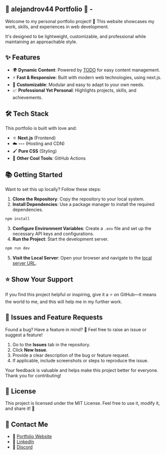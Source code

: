 ## 🌟 alejandrov44 Portfolio 🌟 -

Welcome to my personal portfolio project! 🚀 This website showcases my work, skills, and experiences in web development.

It's designed to be lightweight, customizable, and professional while maintaining an approachable style.

## ✨ Features

- 🌍 **Dynamic Content**: Powered by [TODO]() for easy content management.
- ⚡ **Fast & Responsive**: Built with modern web technologies, using next.js.
- 🎨 **Customizable**: Modular and easy to adapt to your own needs.
- 📈 **Professional Yet Personal**: Highlights projects, skills, and achievements.

## 🛠️ Tech Stack

This portfolio is built with love and:

- ⚛️ **Next.js** (Frontend)
- ☁️ **---** (Hosting and CDN)
- 🖌️ **Pure CSS** (Styling)
- 🧩 **Other Cool Tools**: GitHub Actions

## 📚 Getting Started

Want to set this up locally? Follow these steps:

1. **Clone the Repository**: Copy the repository to your local system.
2. **Install Dependencies**: Use a package manager to install the required dependencies.

```bash
npm install
```

3. **Configure Environment Variables**: Create a `.env` file and set up the necessary API keys and configurations.
4. **Run the Project**: Start the development server.

```bash
npm run dev
```

5. **Visit the Local Server**: Open your browser and navigate to the [local server URL](http://localhost:3000/).

## ⭐ Show Your Support

If you find this project helpful or inspiring, give it a ⭐ on GitHub—it means the world to me, and this will help me in my further work.

## 🐛 Issues and Feature Requests

Found a bug? Have a feature in mind? 🤔 Feel free to raise an issue or suggest a feature!

1. Go to the **Issues** tab in the repository.
2. Click **New Issue**.
3. Provide a clear description of the bug or feature request.
4. If applicable, include screenshots or steps to reproduce the issue.

Your feedback is valuable and helps make this project better for everyone. Thank you for contributing!

## 📜 License

This project is licensed under the MIT License. Feel free to use it, modify it, and share it! 🌈

## 📧 Contact Me

- 💼 [Portfolio Website](https://-.com)
- 🔗 [LinkedIn](https://uk.linkedin.com/in/sumanth-samala-82431161)
- 📧 [Discord](https://discord.gg/yGMknyc9)

